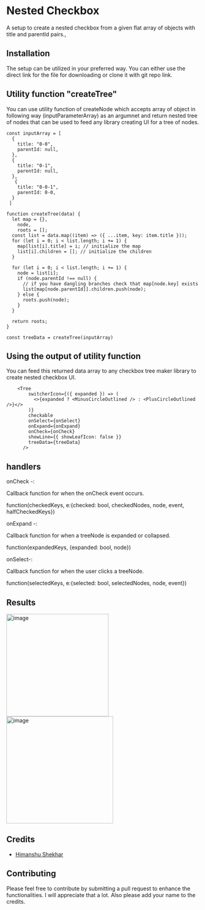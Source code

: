 # Nested Checkbox

A setup to create a nested checkbox from a given flat array of objects with title and parentId pairs.,

## Installation

The setup can be utilized in your preferred way. You can either use the direct link for the file for downloading or clone it with git repo link.

## Utility function "createTree"
You can use utility function of createNode which accepts array of object in following way (inputParameterArray) as an argumnet and return nested tree of nodes that can be used to feed any library creating UI for a tree of nodes.

```
const inputArray = [
  {
    title: "0-0",
    parentId: null,
  },
  {
    title: "0-1",
    parentId: null,
  },
   {
    title: "0-0-1",
    parentId: 0-0,
  }
 ]

function createTree(data) {
  let map = {},
    node,
    roots = [];
  const list = data.map((item) => ({ ...item, key: item.title }));
  for (let i = 0; i < list.length; i += 1) {
    map[list[i].title] = i; // initialize the map
    list[i].children = []; // initialize the children
  }

  for (let i = 0; i < list.length; i += 1) {
    node = list[i];
    if (node.parentId !== null) {
      // if you have dangling branches check that map[node.key] exists
      list[map[node.parentId]].children.push(node);
    } else {
      roots.push(node);
    }
  }

  return roots;
}

const treeData = createTree(inputArray)

```

## Using the output of utility function

You can feed this returned data array to any checkbox tree maker library to create nested checkbox UI.

```
    <Tree
        switcherIcon={({ expanded }) => (
          <>{expanded ? <MinusCircleOutlined /> : <PlusCircleOutlined />}</>
        )}
        checkable
        onSelect={onSelect}
        onExpand={onExpand}
        onCheck={onCheck}
        showLine={{ showLeafIcon: false }}
        treeData={treeData}
      />
 ```
 ## handlers 
 
 onCheck -:
 
 Callback function for when the onCheck event occurs.
 
 function(checkedKeys, e:{checked: bool, checkedNodes, node, event, halfCheckedKeys})
 
 
 onExpand -:
 
 Callback function for when a treeNode is expanded or collapsed. 
 
 function(expandedKeys, {expanded: bool, node})
 
 
 onSelect-:
 
 Callback function for when the user clicks a treeNode.
 
 function(selectedKeys, e:{selected: bool, selectedNodes, node, event})
 
 
 ## Results
 
 <img width="267" alt="image" src="https://user-images.githubusercontent.com/24574845/177084214-ea2db989-df38-4d9d-b9c4-e9b8ae846342.png">

<img width="279" alt="image" src="https://user-images.githubusercontent.com/24574845/177084080-45ca1b6e-4b50-4494-9489-1e0849fc9bd6.png">

 
## Credits

- [Himanshu Shekhar](https://github.com/HimanshuShekharCu)

## Contributing

Please feel free to contribute by submitting a pull request to enhance the functionalities. I will appreciate that a lot. Also please add your name to the credits.

